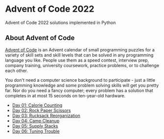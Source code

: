 # Advent of Code 2022
Advent of Code 2022 solutions implemented in Python


## About Advent of Code

[Advent of Code](https://adventofcode.com) is an Advent calendar of small programming puzzles for a variety of skill sets and skill levels that can be solved in any programming language you like. People use them as a speed contest, interview prep, company training, university coursework, practice problems, or to challenge each other.

You don't need a computer science background to participate - just a little programming knowledge and some problem solving skills will get you pretty far. Nor do you need a fancy computer; every problem has a solution that completes in at most 15 seconds on ten-year-old hardware.

* [Day 01: Calorie Counting ](day1/)
* [Day 02: Rock Paper Scissors ](day2/)
* [Day 03: Rucksack Reorganization ](day3/)
* [Day 04: Camp Cleanup ](day4/)
* [Day 05: Supply Stacks ](day5/)
* [Day 06: Tuning Trouble ](day6/)
